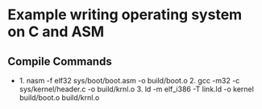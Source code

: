 <h1>Example writing operating system on C and ASM </h1>


## Compile Commands
<ul>
  <li>
    1. nasm -f elf32 sys/boot/boot.asm -o build/boot.o
    2. gcc -m32 -c sys/kernel/header.c -o build/krnl.o
    3. ld -m elf_i386 -T link.ld -o kernel build/boot.o build/krnl.o
  </li>
</ul>
